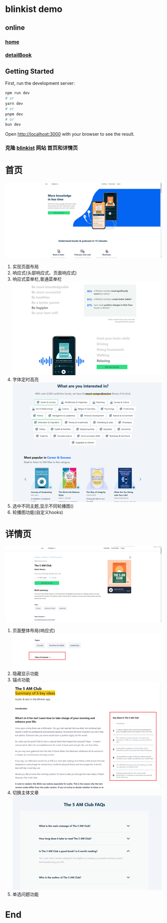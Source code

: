 
# blinkist demo

## online
### [home](https://clone-blinkist.vercel.app/home)
### [detailBook](https://clone-blinkist.vercel.app/detailBook)

## Getting Started

First, run the development server:

```bash
npm run dev
# or
yarn dev
# or
pnpm dev
# or
bun dev
```
Open [http://localhost:3000](http://localhost:3000) with your browser to see the result.

### 克隆 [blinkist](www.blinkist.com) 网站 首页和详情页


# 首页
![alt text](./MarkdownPic/image.png)

  1. 实现页面布局
  2. 响应式(头部响应式、页面响应式)
  3. 响应式菜单栏,普通菜单栏
  ![alt text](./MarkdownPic/image-1.png)
  4. 字体定时高亮
  ![alt text](./MarkdownPic/image-2.png)
  5. 选中不同主题,显示不同轮播图()
  6. 轮播图功能(自定义hooks)

# 详情页
![alt text](./MarkdownPic/image-3.png)
1. 页面整体布局(响应式)
![alt text](./MarkdownPic/image-4.png)
2. 隐藏显示功能
3. 锚点功能
![alt text](./MarkdownPic/image-5.png)
4. 切换主体文章
![alt text](./MarkdownPic/image-6.png)
5. 单选问题功能

# End
